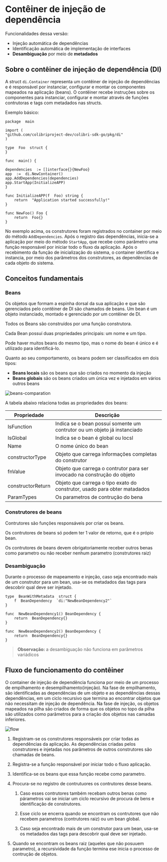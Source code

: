 # Contêiner de injeção de dependência

Funcionalidades dessa versão:

 - Injeção automática de dependências 	
 - Identificação automática de implementação de interfaces 	
 - **Desambiguação** por meio de **metadados**

## Sobre o contêiner de injeção de dependência (DI)	
A struct `di.Container` representa um contêiner de injeção de dependências e é responsável por instanciar, configurar e montar os componentes mapeados na aplicação (beans). O contêiner recebe instruções sobre os componentes para instanciar, configurar e montar através de funções contrutoras e tags com metadados nas structs.

Exemplo básico:

    package  main
    
    import (
    "github.com/colibriproject-dev/colibri-sdk-go/pkg/di"
    )
    
    type  Foo  struct {
    }

	func  main() {
	
	dependencies  := []interface{}{NewFoo}
    app  :=  di.NewContainer()
    app.AddDependencies(dependencies)
    app.StartApp(InitializeAPP)
    }
    
    func InitializeAPP(f  Foo) string {
	    return  "Application started successfully!"
	}
	
	func NewFoo() Foo {
		return  Foo{}
    }

No exemplo acima, os construtores foram registrados no container por meio do método `AddDependencies`. Após o registro das dependências, inicia-se a aplicação por meio do método `StartApp`, que recebe como parâmetro uma função responsável por iniciar todo o fluxo da aplicação. Após o recebimento da função de inicialização do sistema, o container identifica e instancia, por meio dos parâmetros dos construtores, as dependências de cada objeto do sistema.

## Conceitos fundamentais
### Beans

Os objetos que formam a espinha dorsal da sua aplicação e que são gerenciados pelo contêiner de DI são chamados de beans. Um bean é um objeto instanciado, montado e gerenciado por um contêiner de DI.

Todos os Beans são construídos por uma função construtora.

Cada Bean possuí duas propriedades principais: um nome e um tipo.

Pode haver muitos beans do mesmo tipo, mas o nome do bean é único e é utilizado para identificá-lo.

Quanto ao seu comportamento, os beans podem ser classificados em dois tipos:

 - **Beans locais** são os beans que são criados no momento da injeção
 - **Beans globais** são os beans criados um única vez e injetados em vários outros beans

![beans-comparation](beans-comparation.png)

A tabela abaixo relaciona todas as propriedades dos beans:

| Propriedade | Descrição |
|--|--|
| IsFunction | Indica se o bean possuí somente um contrutor ou um objeto já instanciado |
| IsGlobal | Indica se o bean é global ou locsl |
| Name | O nome único do bean |
| constructorType | Objeto que carrega informações completas do construtor |
| fnValue | Objeto que carrega o contrutor para ser invocado na construção do objeto |
| constructorReturn | Objeto que carrega o tipo exato do construtor, usado para obter matadados |
| ParamTypes | Os parametros de contrução do bena |


### Construtores de beans

Contrutores são funções responsáveis por criar os beans.

Os contrutores de beans só podem ter 1 valor de retorno, que é o própio bean.

Os contrutores de beans devem obrigatoriamente receber outros benas como parametro ou não receber nenhum parametro (construtores raiz)

### Desambiguação

Durante o processo de mapeamento e injeção, caso seja encontrado mais de um construtor para um bean, usa-se os metadados das tags para descobrir qual deve ser injetado.

    type  BeanWithMetadata  struct {
    	f  BeanDependency  `di:"NewBeanDependency2"`
    }
    
    func  NewBeanDependency1() BeanDependency {
    	return  BeanDependency{}
    }
    
    func  NewBeanDependency2() BeanDependency {
    	return  BeanDependency{}
    }  

> **Observação:** a desambiguação não funciona em parâmetros variádicos
  
## Fluxo de funcionamento do contêiner

O container de injeção de dependência funciona por meio de um processo de empilhamento e desempilhamento(injeção). Na fase de empilhamento, são identificadas as dependências de um objeto e as dependências dessas dependências, em um ciclo recursivo que termina ao encontrar objetos que não necessitam de injeção de dependência. Na fase de injeção, os objetos mapeados na pilha são criados de forma que os objetos no topo da pilha são utilizados como parâmetros para a criação dos objetos nas camadas inferiores.

![flow](flow-1.png)

1. Registram-se os construtores responsáveis por criar todas as dependências da aplicação. As dependências criadas pelos construtores e injetadas nos parâmetros de outros construtores são chamadas de beans.

2. Registra-se a função responsável por iniciar todo o fluxo aplicação.

3. Identifica-se os beans que essa função recebe como parametro.

4. Procura-se no registro de contrutuores os contrutores desse beans.

	1. Caso esses contrutores também recebam outros benas como párametros vai se iniciar um ciclo recursivo de procura de bens e identificação de construtores.

	2.  Esse ciclo se encerra quando se encontram os contrutores que não recebem parametros (contrutores raiz) ou um bean global.

	3. Caso seja encontrado mais de um construtor para um bean, usa-se os metadados das tags para descobrir qual deve ser injetado.

5. Quando se encontram os beans raiz (aqueles que não posuuem parametro), a recursividade da função termina ese inicia o processo de contrução de objetos.